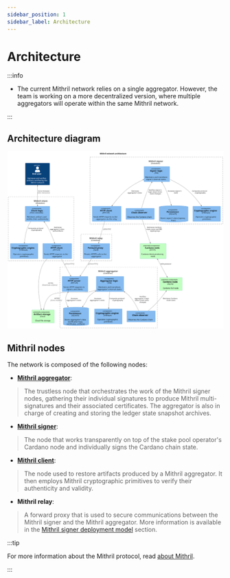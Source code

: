 ```yaml
---
sidebar_position: 1
sidebar_label: Architecture
---
```


# Architecture

:::info

- The current Mithril network relies on a single aggregator. However, the team is working on a more decentralized version, where multiple aggregators will operate within the same Mithril network.

:::

## Architecture diagram

[![Architecture](images/architecture.svg)](images/architecture.svg)

## Mithril nodes

The network is composed of the following nodes:

- [**Mithril aggregator**](./aggregator.md):

> The trustless node that orchestrates the work of the Mithril signer nodes, gathering their individual signatures to produce Mithril multi-signatures and their associated certificates. The aggregator is also in charge of creating and storing the ledger state snapshot archives.

- [**Mithril signer**](./signer.md):

> The node that works transparently on top of the stake pool operator's Cardano node and individually signs the Cardano chain state.

- [**Mithril client**](./client.md):

> The node used to restore artifacts produced by a Mithril aggregator. It then employs Mithril cryptographic primitives to verify their authenticity and validity.

- **Mithril relay**:

> A forward proxy that is used to secure communications between the Mithril signer and the Mithril aggregator. More information is available in the [Mithril signer deployment model](../../../manual/operate/run-signer-node.md#mithril-signer-deployment-model) section.

:::tip

For more information about the Mithril protocol, read [about Mithril](../mithril-protocol/protocol.md).

:::
